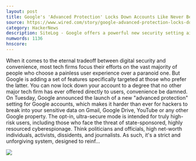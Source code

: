 ```yaml
---
layout: post
title: Google's 'Advanced Protection' Locks Down Accounts Like Never Before
source: https://www.wired.com/story/google-advanced-protection-locks-down-accounts
category: HackerNews
description: SiteLog - Google offers a powerful new security setting aimed its most (rightfully) paranoid users.
numwords: 1136
hnscore: 
---
```


When it comes to the eternal tradeoff between digital security and convenience, most tech firms focus their efforts on the vast majority of people who choose a painless user experience over a paranoid one. But Google is adding a set of features specifically targeted at those who prefer the latter. You can now lock down your account to a degree that no other major tech firm has ever offered directly to users, convenience be damned.  On Tuesday, Google announced the launch of a new "advanced protection" setting for Google accounts, which makes it harder than ever for hackers to break into your sensitive data on Gmail, Google Drive, YouTube or any other Google property. The opt-in, ultra-secure mode is intended for truly high-risk users, including those who face the threat of state-sponsored, highly resourced cyberespionage. Think politicians and officials, high net-worth individuals, activists, dissidents, and journalists.  As such, it's a strict and unforgiving system, designed to reinf...

![](https://media.wired.com/photos/59e5332b7078ac27fa6178e0/191:100/pass/Secure-Gmail.jpg)
<!--description-->